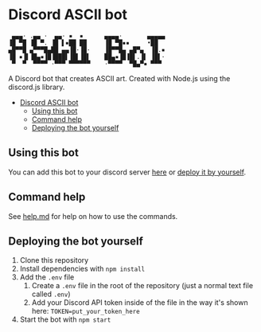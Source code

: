 # Discord ASCII bot

```
 ▄▄▄· .▄▄ ·  ▄▄· ▪  ▪      ▄▄▄▄·       ▄▄▄▄▄
▐█ ▀█ ▐█ ▀. ▐█ ▌▪██ ██     ▐█ ▀█▪▪     •██
▄█▀▀█ ▄▀▀▀█▄██ ▄▄▐█·▐█·    ▐█▀▀█▄ ▄█▀▄  ▐█.▪
▐█ ▪▐▌▐█▄▪▐█▐███▌▐█▌▐█▌    ██▄▪▐█▐█▌.▐▌ ▐█▌·
 ▀  ▀  ▀▀▀▀ ·▀▀▀ ▀▀▀▀▀▀    ·▀▀▀▀  ▀█▄▀▪ ▀▀▀
```

A Discord bot that creates ASCII art.
Created with Node.js using the discord.js library.

- [Discord ASCII bot](#discord-ascii-bot)
  - [Using this bot](#using-this-bot)
  - [Command help](#command-help)
  - [Deploying the bot yourself](#deploying-the-bot-yourself)

## Using this bot

You can add this bot to your discord server [here](https://discordbots.org/bot/326619566719369217) or [deploy it by yourself](#deploying-the-bot-yourself).

## Command help

See [help.md](help.md) for help on how to use the commands.

## Deploying the bot yourself

1. Clone this repository
2. Install dependencies with `npm install`
3. Add the `.env` file
    1. Create a `.env` file in the root of the repository (just a normal text file called `.env`)
    2. Add your Discord API token inside of the file in the way it's shown here:
       `TOKEN=put_your_token_here`
4. Start the bot with `npm start`

